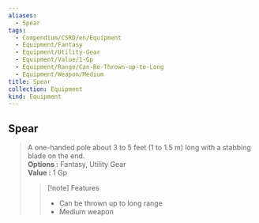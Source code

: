 ```yaml
---
aliases:
  - Spear
tags:
  - Compendium/CSRD/en/Equipment
  - Equipment/Fantasy
  - Equipment/Utility-Gear
  - Equipment/Value/1-Gp
  - Equipment/Range/Can-Be-Thrown-up-to-Long
  - Equipment/Weapon/Medium
title: Spear
collection: Equipment
kind: Equipment
---
```

## Spear  
  
>A one-handed pole about 3 to 5 feet (1 to 1.5 m) long with a stabbing blade on the end.  
> **Options :** Fantasy, Utility Gear  
> **Value :** 1 Gp  
>>[!note] Features  
>> - Can be thrown up to long range  
>> - Medium weapon